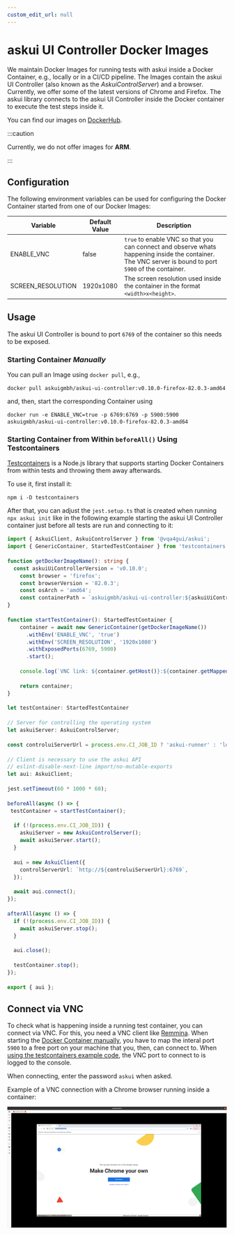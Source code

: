 ```yaml
---
custom_edit_url: null
---
```


# askui UI Controller Docker Images

We maintain Docker Images for running tests with askui inside a Docker Container, e.g., locally or in a CI/CD pipeline. The Images contain the askui UI Controller (also known as the *AskuiControlServer*) and a browser. Currently, we offer some of the latest versions of Chrome and Firefox. The askui library connects to the askui UI Controller inside the Docker container to execute the test steps inside it.

You can find our images on [DockerHub](https://hub.docker.com/r/askuigmbh/askui-ui-controller).

:::caution

Currently, we do not offer images for **ARM**.

:::

## Configuration

The following environment variables can be used for configuring the Docker Container started from one of our Docker Images:

| Variable | Default Value | Description |
|---|---|---|
| ENABLE_VNC | false | `true` to enable VNC so that you can connect and observe whats happening inside the container. The VNC server is bound to port `5900` of the container. |
| SCREEN_RESOLUTION | 1920x1080 | The screen resolution used inside the container in the format `<width>x<height>`. |

## Usage

The askui UI Controller is bound to port `6769` of the container so this needs to be exposed.

### Starting Container *Manually*

You can pull an Image using `docker pull`, e.g.,

```shell
docker pull askuigmbh/askui-ui-controller:v0.10.0-firefox-82.0.3-amd64
```

and, then, start the corresponding Container using 

```shell
docker run -e ENABLE_VNC=true -p 6769:6769 -p 5900:5900 askuigmbh/askui-ui-controller:v0.10.0-firefox-82.0.3-amd64
```

### Starting Container from Within `beforeAll()` Using Testcontainers

[Testcontainers](https://github.com/testcontainers/testcontainers-node) is a Node.js library that supports starting Docker Containers from within tests and throwing them away afterwards.

To use it, first install it:

```shell
npm i -D testcontainers
```

After that, you can adjust the `jest.setup.ts` that is created when running `npx askui init` like in the following example starting the askui UI Controller container just before all tests are run and connecting to it:

```typescript
import { AskuiClient, AskuiControlServer } from '@vqa4gui/askui';
import { GenericContainer, StartedTestContainer } from 'testcontainers';

function getDockerImageName(): string {
  const askuiUiControllerVersion = 'v0.10.0';
    const browser = 'firefox';
    const browserVersion = '82.0.3';
    const osArch = 'amd64';
    const containerPath = `askuigmbh/askui-ui-controller:${askuiUiControllerVersion}-${browser}-${browserVersion}-${osArch}`;
}

function startTestContainer(): StartedTestContainer {
    container = await new GenericContainer(getDockerImageName())
      .withEnv('ENABLE_VNC', 'true')
      .withEnv('SCREEN_RESOLUTION', '1920x1080')
      .withExposedPorts(6769, 5900)
      .start();

    console.log(`VNC link: ${container.getHost()}:${container.getMappedPort(5900)}`);

    return container;
}

let testContainer: StartedTestContainer

// Server for controlling the operating system
let askuiServer: AskuiControlServer;

const controluiServerUrl = process.env.CI_JOB_ID ? 'askui-runner' : 'localhost';

// Client is necessary to use the askui API
// eslint-disable-next-line import/no-mutable-exports
let aui: AskuiClient;

jest.setTimeout(60 * 1000 * 60);

beforeAll(async () => {
 testContainer = startTestContainer();

  if (!(process.env.CI_JOB_ID)) {
    askuiServer = new AskuiControlServer();
    await askuiServer.start();
  }

  aui = new AskuiClient({
    controlServerUrl: `http://${controluiServerUrl}:6769`,
  });

  await aui.connect();
});

afterAll(async () => {
  if (!(process.env.CI_JOB_ID)) {
    await askuiServer.stop();
  }

  aui.close();

  testContainer.stop();
});

export { aui };
```

## Connect via VNC

To check what is happening inside a running test container, you can connect via VNC. For this, you need a VNC client like [Remmina](https://remmina.org/). When starting the [Docker Container manually](#starting-container-manually), you have to map the interal port `5900` to a free port on your machine that you, then, can connect to. When [using the testcontainers example code](#starting-container-from-within-beforeall-using-testcontainers), the VNC port to connect to is logged to the console. 

When connecting, enter the password `askui` when asked.

Example of a VNC connection with a Chrome browser running inside a container:

![VNC Example](./vnc-example.png)
